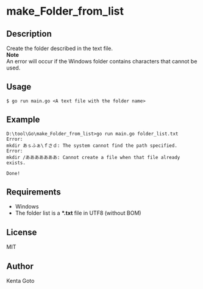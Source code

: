 # make_Folder_from_list  

## Description  
Create the folder described in the text file.  
**Note**  
An error will occur if the Windows folder contains characters that cannot be used.  

## Usage  
```
$ go run main.go <A text file with the folder name>
```

## Example  
```
D:\tool\Go\make_Folder_from_list>go run main.go folder_list.txt
Error:
mkdir あｓふぁ\ｆさｄ: The system cannot find the path specified.
Error:
mkdir /あああああああ: Cannot create a file when that file already exists.

Done!
```

## Requirements  
- Windows
- The folder list is a **\*.txt** file in UTF8 (without BOM)

## License
MIT

## Author  
Kenta Goto
